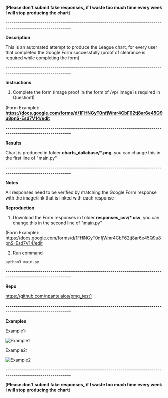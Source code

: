 (**Please don't submit fake responses, if I waste too much time every week I will stop producing the chart**)

**------------------------------------------------------------------------------------------------------------**

**Description**

This is an automated attempt to produce the League chart, for every user that completed the Google Form successfully (proof of clearance is required while completing the form)

**------------------------------------------------------------------------------------------------------------**

**Instructions**

1) Complete the form (image proof in the form of /vp/ image is required in Question1)

(Form Example): **https://docs.google.com/forms/d/1FHNGyT0nfjWmr4CbF62tj8ar6e45Q9u8pnS-Esd7V14/edit**

**------------------------------------------------------------------------------------------------------------**

**Results**

Chart is produced in folder **charts_database/*.png**, you can change this in the first line of "main.py"

**------------------------------------------------------------------------------------------------------------**

**Notes**

All responses need to be verified by matching the Google Form response with the image/link that is linked with each response

**Reproduction**

1) Download the Form responses in folder **responses_csv/*.csv**, you can change this in the second line of "main.py"

(Form Example): https://docs.google.com/forms/d/1FHNGyT0nfjWmr4CbF62tj8ar6e45Q9u8pnS-Esd7V14/edit

2) Run command

```
python3 main.py
```

**------------------------------------------------------------------------------------------------------------**

**Repo**

https://github.com/npantelaios/pmg_test1

**------------------------------------------------------------------------------------------------------------**

**Examples**

Example1:

![Example1](charts_database/example1.png?raw=true "Example1")

Example2:

![Example2](charts_database/example2.png?raw=true "Example2")

**------------------------------------------------------------------------------------------------------------**

(**Please don't submit fake responses, if I waste too much time every week I will stop producing the chart**)
